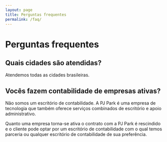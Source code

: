 ```yaml
---
layout: page
title: Perguntas frequentes
permalink: /faq/
---
```


# Perguntas frequentes

## Quais cidades são atendidas?

Atendemos todas as cidades brasileiras.

## Vocês fazem contabilidade de empresas ativas?

Não somos um escritório de contabilidade. A PJ Park é uma empresa de tecnologia que também oferece serviços combinados de escritório e apoio administrativo.

Quanto uma empresa torna-se ativa o contrato com a PJ Park é rescindido e o cliente pode optar por um escritório de contabilidade com o qual temos parceria ou qualquer escritório de contabilidade de sua preferência.